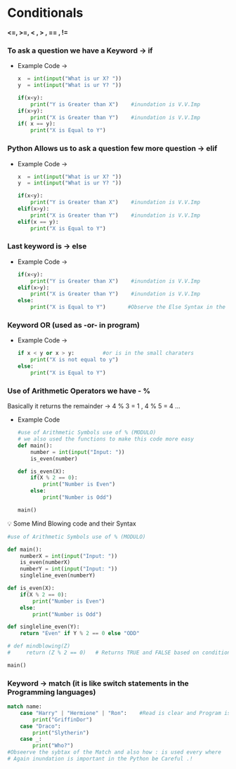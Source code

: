 # Conditionals

**<=, >=, < , > , == , !=**

### To ask a question we have a Keyword → if

- Example Code →
    
    ```python
    x  = int(input("What is ur X? "))
    y  = int(input("What is ur Y? "))
    
    if(x<y):
        print("Y is Greater than X")    #inundation is V.V.Imp 
    if(x>y):
        print("X is Greater than Y")    #inundation is V.V.Imp 
    if( x == y):
        print("X is Equal to Y")
    ```
    

### Python Allows us to ask a question few more question  → elif

- Example Code →
    
    ```python
    x  = int(input("What is ur X? "))
    y  = int(input("What is ur Y? "))
    
    if(x<y):
        print("Y is Greater than X")    #inundation is V.V.Imp 
    elif(x>y):
        print("X is Greater than Y")    #inundation is V.V.Imp 
    elif(x == y):
        print("X is Equal to Y")
    ```
    
### Last keyword is → else

- Example Code →
    
    ```python
    if(x<y):
        print("Y is Greater than X")    #inundation is V.V.Imp 
    elif(x>y):
        print("X is Greater than Y")    #inundation is V.V.Imp 
    else:
        print("X is Equal to Y")       #Observe the Else Syntax in the code 
    ```
    

### Keyword **OR (used as -or- in program)**

- Example Code →
    
    ```python
    if x < y or x > y:         #or is in the small charaters 
        print("X is not equal to y")
    else:
        print("X is Equal to Y")
    ```
    

### Use of Arithmetic Operators we have - **%**

Basically it returns the remainder → 4 % 3 = 1 ,  4 % 5 = 4 … 

- Example Code
    
    ```python
    #use of Arithmetic Symbols use of % (MODULO)
    # we also used the functions to make this code more easy
    def main():
        number = int(input("Input: "))
        is_even(number)
    
    def is_even(X):
        if(X % 2 == 0):
            print("Number is Even")
        else:
            print("Number is Odd")
    
    main()
    ```
    

<aside>
💡 Some Mind Blowing code and their Syntax

```python
#use of Arithmetic Symbols use of % (MODULO)

def main():
    numberX = int(input("Input: "))
    is_even(numberX)
    numberY = int(input("Input: "))
    singleline_even(numberY)

def is_even(X):
    if(X % 2 == 0):
        print("Number is Even")
    else:
        print("Number is Odd")

def singleline_even(Y):
    return "Even" if Y % 2 == 0 else "ODD"

# def mindblowing(Z)
#     return (Z % 2 == 0)   # Returns TRUE and FALSE based on condition

main()
```

</aside>

### Keyword → match (it is like switch statements in the Programming languages)

```python
match name:
    case "Harry" | "Hermione" | "Ron":    #Read is clear and Program is precise 
        print("GriffinDor")
    case "Draco":
        print("Slytherin")
    case _:
        print("Who?")
#Obseerve the sybtax of the Match and also how : is used every where 
# Again inundation is important in the Python be Careful .!
```
